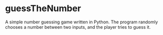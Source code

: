 # guessTheNumber
A simple number guessing game written in Python. The program randomly chooses a number between two inputs, and the player tries to guess it.
